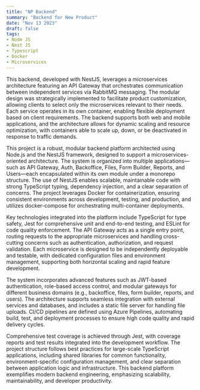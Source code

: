 ```yaml
---
title: "NP Backend"
summary: "Backend for New Product"
date: "Nov 13 2023"
draft: false
tags:
- Node JS
- Nest JS
- Typescript
- Docker
- Microservices
---
```


This backend, developed with NestJS, leverages a microservices architecture featuring an API Gateway that orchestrates communication between independent services via RabbitMQ messaging. The modular design was strategically implemented to facilitate product customization, allowing clients to select only the microservices relevant to their needs. Each service operates in its own container, enabling flexible deployment based on client requirements. The backend supports both web and mobile applications, and the architecture allows for dynamic scaling and resource optimization, with containers able to scale up, down, or be deactivated in response to traffic demands.

This project is a robust, modular backend platform architected using Node.js and the NestJS framework, designed to support a microservices-oriented architecture. The system is organized into multiple applications—such as API Gateway, Auth, Backoffice, Files, Form Builder, Reports, and Users—each encapsulated within its own module under a monorepo structure. The use of NestJS enables scalable, maintainable code with strong TypeScript typing, dependency injection, and a clear separation of concerns. The project leverages Docker for containerization, ensuring consistent environments across development, testing, and production, and utilizes docker-compose for orchestrating multi-container deployments.

Key technologies integrated into the platform include TypeScript for type safety, Jest for comprehensive unit and end-to-end testing, and ESLint for code quality enforcement. The API Gateway acts as a single entry point, routing requests to the appropriate microservices and handling cross-cutting concerns such as authentication, authorization, and request validation. Each microservice is designed to be independently deployable and testable, with dedicated configuration files and environment management, supporting both horizontal scaling and rapid feature development.

The system incorporates advanced features such as JWT-based authentication, role-based access control, and modular gateways for different business domains (e.g., backoffice, files, form builder, reports, and users). The architecture supports seamless integration with external services and databases, and includes a static file server for handling file uploads. CI/CD pipelines are defined using Azure Pipelines, automating build, test, and deployment processes to ensure high code quality and rapid delivery cycles.

Comprehensive test coverage is achieved through Jest, with coverage reports and test results integrated into the development workflow. The project structure follows best practices for large-scale TypeScript applications, including shared libraries for common functionality, environment-specific configuration management, and clear separation between application logic and infrastructure. This backend platform exemplifies modern backend engineering, emphasizing scalability, maintainability, and developer productivity.